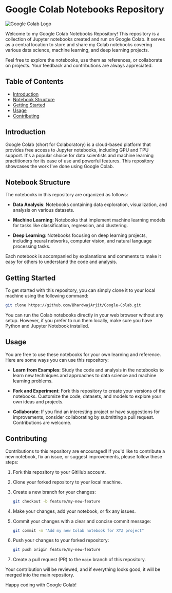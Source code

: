 # Google Colab Notebooks Repository

![Google Colab Logo](https://colab.research.google.com/img/colab_favicon.ico)

Welcome to my Google Colab Notebooks Repository! This repository is a collection of Jupyter notebooks created and run on Google Colab. It serves as a central location to store and share my Colab notebooks covering various data science, machine learning, and deep learning projects.

Feel free to explore the notebooks, use them as references, or collaborate on projects. Your feedback and contributions are always appreciated.

## Table of Contents

- [Introduction](#introduction)
- [Notebook Structure](#notebook-structure)
- [Getting Started](#getting-started)
- [Usage](#usage)
- [Contributing](#contributing)

## Introduction

Google Colab (short for Colaboratory) is a cloud-based platform that provides free access to Jupyter notebooks, including GPU and TPU support. It's a popular choice for data scientists and machine learning practitioners for its ease of use and powerful features. This repository showcases the work I've done using Google Colab.

## Notebook Structure

The notebooks in this repository are organized as follows:

- **Data Analysis**: Notebooks containing data exploration, visualization, and analysis on various datasets.

- **Machine Learning**: Notebooks that implement machine learning models for tasks like classification, regression, and clustering.

- **Deep Learning**: Notebooks focusing on deep learning projects, including neural networks, computer vision, and natural language processing tasks.

Each notebook is accompanied by explanations and comments to make it easy for others to understand the code and analysis.

## Getting Started

To get started with this repository, you can simply clone it to your local machine using the following command:

```bash
git clone https://github.com/BhardwajArjit/Google-Colab.git
```

You can run the Colab notebooks directly in your web browser without any setup. However, if you prefer to run them locally, make sure you have Python and Jupyter Notebook installed.

## Usage

You are free to use these notebooks for your own learning and reference. Here are some ways you can use this repository:

- **Learn from Examples**: Study the code and analysis in the notebooks to learn new techniques and approaches to data science and machine learning problems.

- **Fork and Experiment**: Fork this repository to create your versions of the notebooks. Customize the code, datasets, and models to explore your own ideas and projects.

- **Collaborate**: If you find an interesting project or have suggestions for improvements, consider collaborating by submitting a pull request. Contributions are welcome.

## Contributing

Contributions to this repository are encouraged! If you'd like to contribute a new notebook, fix an issue, or suggest improvements, please follow these steps:

1. Fork this repository to your GitHub account.

2. Clone your forked repository to your local machine.

3. Create a new branch for your changes:

   ```bash
   git checkout -b feature/my-new-feature
   ```

4. Make your changes, add your notebook, or fix any issues.

5. Commit your changes with a clear and concise commit message:

   ```bash
   git commit -m "Add my new Colab notebook for XYZ project"
   ```

6. Push your changes to your forked repository:

   ```bash
   git push origin feature/my-new-feature
   ```

7. Create a pull request (PR) to the `main` branch of this repository.

Your contribution will be reviewed, and if everything looks good, it will be merged into the main repository.

Happy coding with Google Colab!
